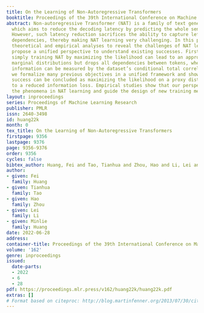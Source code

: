 ```yaml
---
title: On the Learning of Non-Autoregressive Transformers
booktitle: Proceedings of the 39th International Conference on Machine Learning
abstract: Non-autoregressive Transformer (NAT) is a family of text generation models,
  which aims to reduce the decoding latency by predicting the whole sentences in parallel.
  However, such latency reduction sacrifices the ability to capture left-to-right
  dependencies, thereby making NAT learning very challenging. In this paper, we present
  theoretical and empirical analyses to reveal the challenges of NAT learning and
  propose a unified perspective to understand existing successes. First, we show that
  simply training NAT by maximizing the likelihood can lead to an approximation of
  marginal distributions but drops all dependencies between tokens, where the dropped
  information can be measured by the dataset’s conditional total correlation. Second,
  we formalize many previous objectives in a unified framework and show that their
  success can be concluded as maximizing the likelihood on a proxy distribution, leading
  to a reduced information loss. Empirical studies show that our perspective can explain
  the phenomena in NAT learning and guide the design of new training methods.
layout: inproceedings
series: Proceedings of Machine Learning Research
publisher: PMLR
issn: 2640-3498
id: huang22k
month: 0
tex_title: On the Learning of Non-Autoregressive Transformers
firstpage: 9356
lastpage: 9376
page: 9356-9376
order: 9356
cycles: false
bibtex_author: Huang, Fei and Tao, Tianhua and Zhou, Hao and Li, Lei and Huang, Minlie
author:
- given: Fei
  family: Huang
- given: Tianhua
  family: Tao
- given: Hao
  family: Zhou
- given: Lei
  family: Li
- given: Minlie
  family: Huang
date: 2022-06-28
address:
container-title: Proceedings of the 39th International Conference on Machine Learning
volume: '162'
genre: inproceedings
issued:
  date-parts:
  - 2022
  - 6
  - 28
pdf: https://proceedings.mlr.press/v162/huang22k/huang22k.pdf
extras: []
# Format based on citeproc: http://blog.martinfenner.org/2013/07/30/citeproc-yaml-for-bibliographies/
---
```

